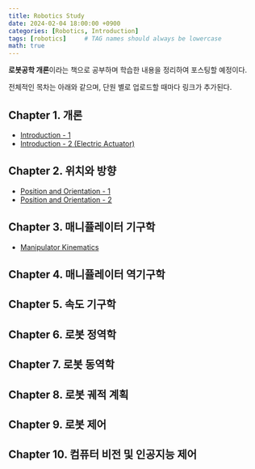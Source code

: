 ```yaml
---
title: Robotics Study
date: 2024-02-04 18:00:00 +0900
categories: [Robotics, Introduction]
tags: [robotics]     # TAG names should always be lowercase
math: true
---
```




**로봇공학 개론**이라는 책으로 공부하며 학습한 내용을 정리하여 포스팅할 예정이다.

전체적인 목차는 아래와 같으며, 단원 별로 업로드할 때마다 링크가 추가된다.



## Chapter 1. 개론

- [Introduction - 1](../robotics-1.1)
- [Introduction - 2 (Electric Actuator)](../robotics-1.2)

## Chapter 2. 위치와 방향

- [Position and Orientation - 1](../robotics-2.1)
- [Position and Orientation - 2](../robotics-2.2)

## Chapter 3. 매니퓰레이터 기구학

- [Manipulator Kinematics](../robotics-3)

## Chapter 4. 매니퓰레이터 역기구학

## Chapter 5. 속도 기구학

## Chapter 6. 로봇 정역학

## Chapter 7. 로봇 동역학

## Chapter 8. 로봇 궤적 계획

## Chapter 9. 로봇 제어

## Chapter 10. 컴퓨터 비전 및 인공지능 제어

